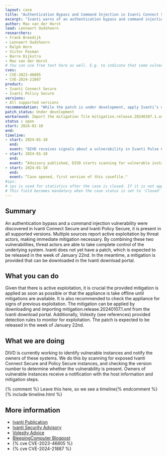```yaml
---
layout: case  
title: "Authentication Bypass and Command Injection in Ivanti Connect Secure and Policy Secure"
excerpt: "Ivanti warns of an authentication bypass and command injection exploited by threat actors in its Connect Secure and Policy Secure products."
author: Max van der Horst
lead: Lennaert Oudshoorn
researchers:
- Frank Breedijk
- Lennaert Oudshoorn
- Ralph Horn
- Victor Pasman
- Barre Dijkstra
- Max van der Horst
# You can use free text here as well. E.g. to indicate that some vulnerabilities don't have CVEs assigned (yet).
cves:
- CVE-2023-46805
- CVE-2024-21887
product: 
- Ivanti Connect Secure
- Ivanti Policy Secure
versions: 
- All supported versions
recommendation: "While the patch is under development, apply Ivanti’s mitigation, or take the appliance offline."
patch_status: Under development
workaround: Import the mitigation file mitigation.release.20240107.1.xml provided by Ivanti in the download portal or take the device offline.
status : open
start: 2024-01-10
end: 
timeline:
- start: 2024-01-10
  end:
  event: "DIVD receives signals about a vulnerability in Ivanti Pulse Connect and starts fingerprinting."
- start: 2024-01-10
  end:
  event: “Advisory published, DIVD starts scanning for vulnerable instances."
- start: 2024-01-10
  end:
  event: “Case opened, first version of this casefile."
#ips: 
# ips is used for statistics after the case is closed. If it is not applicable, you can set IPs to n/a (e.g. stolen credentials)
# This field becomes mandatory when the case status is set to 'Closed'
---
```

## Summary
 
An authentication bypass and a command injection vulnerability were discovered in Ivanti Connect Secure and Ivanti Policy Secure, it is present in all supported versions. Multiple sources report active exploitation by threat actors, making immediate mitigation necessary. By combining these two vulnerabilities, threat actors are able to take complete control of the underlying system. Ivanti does not yet have a patch, which is expected to be released in the week of January 22nd. In the meantime, a mitigation is provided that can be downloaded in the Ivanti download portal. 
 
## What you can do
Given that there is active exploitation, it is crucial the provided mitigation is applied as soon as possible or that the appliance is take offline until mitigations are available. It is also recommended to check the appliance for signs of previous exploitation. The mitigation can be applied by downloading and importing mitigation.release.20240107.1.xml from the Ivanti download portal. Additionally, Volexity (see references) provided detection rules to monitor for exploitation. The patch is expected to be released in the week of January 22nd.

## What we are doing
DIVD is currently working to identify vulnerable instances and notify the owners of these systems. We do this by scanning for exposed Ivanti Connect Secure and Policy Secure instances, and checking the version number to determine whether the vulnerability is present. Owners of vulnerable instances receive a notification with the host information and mitigation steps.
 
{% comment %}  Leave this here, so we see a timeline{% endcomment %}
{% include timeline.html %}
 
 
## More information
* [Ivanti Publication](https://www.ivanti.com/blog/security-update-for-ivanti-connect-secure-and-ivanti-policy-secure-gateways)
* [Ivanti Security Advisory](https://forums.ivanti.com/s/article/KB-CVE-2023-46805-Authentication-Bypass-CVE-2024-21887-Command-Injection-for-Ivanti-Connect-Secure-and-Ivanti-Policy-Secure-Gateways?language=en_US)
* [Volexity Advice](https://www.volexity.com/blog/2024/01/10/active-exploitation-of-two-zero-day-vulnerabilities-in-ivanti-connect-secure-vpn/) 
* [BleepingComputer Blogpost](https://www.bleepingcomputer.com/news/security/ivanti-warns-of-connect-secure-zero-days-exploited-in-attacks/)
* {% cve CVE-2023-46805 %}
* {% cve CVE-2024-21887 %}

